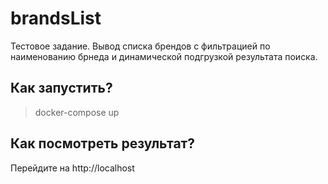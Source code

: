 # brandsList
Тестовое задание.
Вывод списка брендов c фильтрацией по наименованию брнеда и динамической подгрузкой результата поиска. 

## Как запустить?
>docker-compose up 

## Как посмотреть результат?
Перейдите на http://localhost
